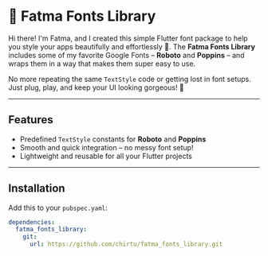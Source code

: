 # 💖 Fatma Fonts Library

Hi there! I'm Fatma, and I created this simple Flutter font package to help you style your apps beautifully and effortlessly 💅. The **Fatma Fonts Library** includes some of my favorite Google Fonts – **Roboto** and **Poppins** – and wraps them in a way that makes them super easy to use.

No more repeating the same `TextStyle` code or getting lost in font setups. Just plug, play, and keep your UI looking gorgeous! 💫

---

## Features

- Predefined `TextStyle` constants for **Roboto** and **Poppins**
- Smooth and quick integration – no messy font setup!
- Lightweight and reusable for all your Flutter projects

---

## Installation

Add this to your `pubspec.yaml`:

```yaml
dependencies:
  fatma_fonts_library:
    git:
      url: https://github.com/chirtu/fatma_fonts_library.git
